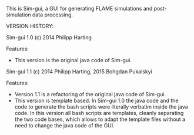 This is Sim-gui, a GUI for generating FLAME simulations and post-simulation data processing.

VERSION HISTORY:

Sim-gui 1.0
(c) 2014 Philipp Harting

Features:
- This version is the original java code of Sim-gui.

Sim-gui 1.1
(c) 2014 Philipp Harting, 2015 Bohgdan Pukalskyi

Features:
- Version 1.1 is a refactoring of the original java code of Sim-gui.
- This version is template based. In Sim-gui 1.0 the java code and the code to generate the bash scripts were literally verbatim inside the java code. In this version all bash scripts are templates, cleanly separating the two code bases, which allows to adapt the template files without a need to change the java code of the GUI.

